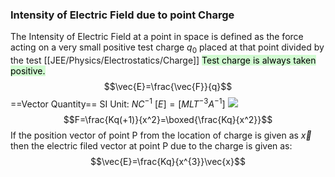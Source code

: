 ### Intensity of Electric Field due to point Charge 
The Intensity of Electric Field at a point in space is defined as the force acting on a very small positive test charge $q_0$ placed at that point divided by the test [[JEE/Physics/Electrostatics/Charge]] 
<mark style="background: #BBFABBA6;">Test charge is always taken positive.</mark> 
$$\vec{E}=\frac{\vec{F}}{q}$$
==Vector Quantity==
SI Unit: $NC^{-1}$
$[E]=[MLT^{-3}A^{-1}]$
![](https://i.imgur.com/qztijkK.png)
$$F=\frac{Kq(+1)}{x^2}=\boxed{\frac{Kq}{x^2}}$$
If the position vector of point P from the location of charge is given as $\vec{x}$ then the electric filed vector at point P due to the charge is given as:
$$\vec{E}=\frac{Kq}{x^{3}}\vec{x}$$